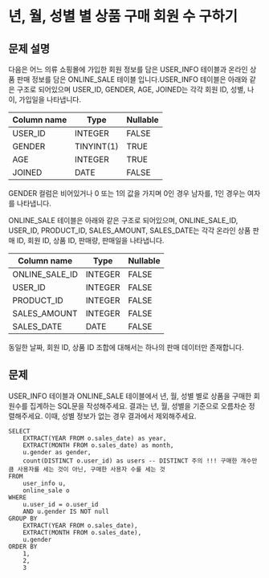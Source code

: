 # 년, 월, 성별 별 상품 구매 회원 수 구하기

## 문제 설명
다음은 어느 의류 쇼핑몰에 가입한 회원 정보를 담은 USER_INFO 테이블과 온라인 상품 판매 정보를 담은 ONLINE_SALE 테이블 입니다.USER_INFO 테이블은 아래와 같은 구조로 되어있으며 USER_ID, GENDER, AGE, JOINED는 각각 회원 ID, 성별, 나이, 가입일을 나타냅니다.

Column name|	Type	|Nullable
-|-|-
USER_ID	|INTEGER	|FALSE
GENDER|	TINYINT(1)	|TRUE
AGE	|INTEGER	|TRUE
JOINED	|DATE|	FALSE

GENDER 컬럼은 비어있거나 0 또는 1의 값을 가지며 0인 경우 남자를, 1인 경우는 여자를 나타냅니다.

ONLINE_SALE 테이블은 아래와 같은 구조로 되어있으며, ONLINE_SALE_ID, USER_ID, PRODUCT_ID, SALES_AMOUNT, SALES_DATE는 각각 온라인 상품 판매 ID, 회원 ID, 상품 ID, 판매량, 판매일을 나타냅니다.

Column name	|Type|	Nullable
-|-|-
ONLINE_SALE_ID|	INTEGER|	FALSE
USER_ID	|INTEGER|	FALSE
PRODUCT_ID|	INTEGER|	FALSE
SALES_AMOUNT|	INTEGER|	FALSE
SALES_DATE|	DATE|	FALSE

동일한 날짜, 회원 ID, 상품 ID 조합에 대해서는 하나의 판매 데이터만 존재합니다.


## 문제
USER_INFO 테이블과 ONLINE_SALE 테이블에서 년, 월, 성별 별로 상품을 구매한 회원수를 집계하는 SQL문을 작성해주세요. 결과는 년, 월, 성별을 기준으로 오름차순 정렬해주세요. 이때, 성별 정보가 없는 경우 결과에서 제외해주세요.


``` oracle
SELECT
    EXTRACT(YEAR FROM o.sales_date) as year,
    EXTRACT(MONTH FROM o.sales_date) as month,
    u.gender as gender,
    count(DISTINCT o.user_id) as users -- DISTINCT 주의 !!! 구매한 개수만큼 사용자를 세는 것이 아닌, 구매한 사용자 수를 세는 것
FROM
    user_info u,
    online_sale o
WHERE
    u.user_id = o.user_id
    AND u.gender IS NOT null
GROUP BY
    EXTRACT(YEAR FROM o.sales_date),
    EXTRACT(MONTH FROM o.sales_date),
    u.gender
ORDER BY
    1,
    2,
    3
```
